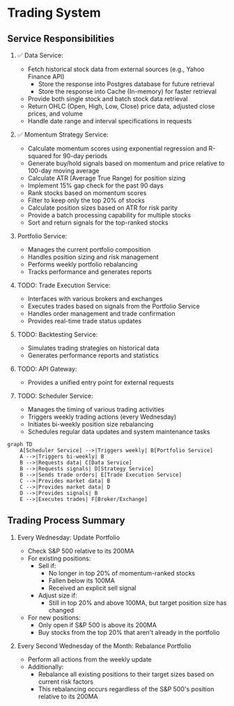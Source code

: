 # Trading System

## Service Responsibilities

1. ✅ Data Service:

   - Fetch historical stock data from external sources (e.g., Yahoo Finance API)
      - Store the response into Postgres database for future retrieval
      - Store the response into Cache (In-memory) for faster retrieval
   - Provide both single stock and batch stock data retrieval
   - Return OHLC (Open, High, Low, Close) price data, adjusted close prices, and volume
   - Handle date range and interval specifications in requests

2. ✅ Momentum Strategy Service:

   - Calculate momentum scores using exponential regression and R-squared for 90-day periods
   - Generate buy/hold signals based on momentum and price relative to 100-day moving average
   - Calculate ATR (Average True Range) for position sizing
   - Implement 15% gap check for the past 90 days
   - Rank stocks based on momentum scores
   - Filter to keep only the top 20% of stocks
   - Calculate position sizes based on ATR for risk parity
   - Provide a batch processing capability for multiple stocks
   - Sort and return signals for the top-ranked stocks

3. Portfolio Service:
   - Manages the current portfolio composition
   - Handles position sizing and risk management
   - Performs weekly portfolio rebalancing
   - Tracks performance and generates reports

4. TODO: Trade Execution Service:
   - Interfaces with various brokers and exchanges
   - Executes trades based on signals from the Portfolio Service
   - Handles order management and trade confirmation
   - Provides real-time trade status updates

5. TODO: Backtesting Service:
   - Simulates trading strategies on historical data
   - Generates performance reports and statistics

6. TODO: API Gateway:
   - Provides a unified entry point for external requests

7. TODO: Scheduler Service:
   - Manages the timing of various trading activities
   - Triggers weekly trading actions (every Wednesday)
   - Initiates bi-weekly position size rebalancing
   - Schedules regular data updates and system maintenance tasks

```mermaid
graph TD
    A[Scheduler Service] -->|Triggers weekly| B[Portfolio Service]
    A -->|Triggers bi-weekly| B
    B -->|Requests data| C[Data Service]
    B -->|Requests signals| D[Strategy Service]
    B -->|Sends trade orders| E[Trade Execution Service]
    C -->|Provides market data| B
    C -->|Provides market data| D
    D -->|Provides signals| B
    E -->|Executes trades| F[Broker/Exchange]
```

## Trading Process Summary

1. Every Wednesday: Update Portfolio
   - Check S&P 500 relative to its 200MA
   - For existing positions:
     - Sell if:
       - No longer in top 20% of momentum-ranked stocks
       - Fallen below its 100MA
       - Received an explicit sell signal
     - Adjust size if:
       - Still in top 20% and above 100MA, but target position size has changed
   - For new positions:
     - Only open if S&P 500 is above its 200MA
     - Buy stocks from the top 20% that aren't already in the portfolio

2. Every Second Wednesday of the Month: Rebalance Portfolio
   - Perform all actions from the weekly update
   - Additionally:
     - Rebalance all existing positions to their target sizes based on current risk factors
     - This rebalancing occurs regardless of the S&P 500's position relative to its 200MA
